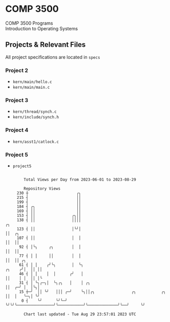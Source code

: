 # COMP 3500
COMP 3500 Programs  
Introduction to Operating Systems  
## Projects & Relevant Files
All project specifications are located in `specs`
### Project 2
- `kern/main/hello.c`
- `kern/main/main.c`
### Project 3
- `kern/thread/synch.c`
- `kern/include/synch.h`
### Project 4
- `kern/asst1/catlock.c`
### Project 5
- `project5`

```

        Total Views per Day from 2023-06-01 to 2023-08-29

        Repository Views
     230 ┼                     ╭╮
     215 ┤                     ││
     199 ┤                     ││
     184 ┤ ╭╮                  ││
     169 ┤ ││                  ││
     153 ┤ ││                ╭╮││
     138 ┤ ││                ││││                                                         ╭╮
     123 ┤ ││                │╰╯│                                                         ││  ╭╮
     107 ┤ ││                │  │                                                         ││  ││
      92 ┤ │╰╮     ╭╮        │  │                                                         ││  ││
      77 ┤ │ │     ││        │  │                                                         ││  ││ ╭╮
      61 ┤ │ │    ╭╯╰╮       │  ╰╮                                                 ╭╮    ╭╯│  ││ ││
      46 ┤ │ │    │  │      ╭╯   │                                                 ││    │ │  ││ │╰
      31 ┤ │ ╰╮╭─╮│  ╰╮╭╮   │    │ ╭╮                                              ││  ╭─╯ │  │╰╮│
      15 ┼─╯  ││ ╰╯   │││ ╭─╯    ╰╮││╭╮                ╭╮           ╭╮             ││  │   ╰─╮│ ╰╯
       0 ┤    ╰╯      ╰╯╰─╯       ╰╯╰╯╰────────────────╯╰───────────╯╰─────────────╯╰──╯     ╰╯

        Chart last updated - Tue Aug 29 23:57:01 2023 UTC
        
```
